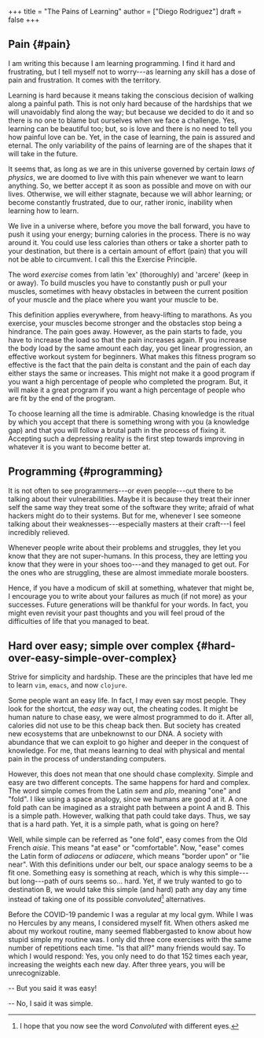 +++
title = "The Pains of Learning"
author = ["Diego Rodriguez"]
draft = false
+++

## Pain {#pain}

I am writing this because I am learning programming. I find it hard
and frustrating, but I tell myself not to worry---as learning any
skill has a dose of pain and frustration. It comes with the territory.

Learning is hard because it means taking the conscious decision of
walking along a painful path.  This is not only hard because of the
hardships that we will unavoidably find along the way; but because we
decided to do it and so there is no one to blame but ourselves when we
face a challenge.  Yes, learning can be beautiful too; but, so is love
and there is no need to tell you how painful love can be.  Yet, in the
case of learning, the pain is assured and eternal. The only
variability of the pains of learning are of the shapes that it will
take in the future.

It seems that, as long as we are in this universe governed by certain
_laws of physics_, we are doomed to live with this pain whenever we
want to learn anything. So, we better accept it as soon as possible
and move on with our lives.  Otherwise, we will either stagnate,
because we will abhor learning; or become constantly frustrated, due
to our, rather ironic, inability when learning how to learn.

We live in a universe where, before you move the ball forward, you
have to push it using your energy; burning calories in the
process. There is no way around it. You could use less calories than
others or take a shorter path to your destination, but there is a
certain amount of effort (pain) that you will not be able to
circumvent.  I call this the Exercise Principle.

The word _exercise_ comes from latin 'ex' (thoroughly) and 'arcere'
(keep in or away). To build muscles you have to constantly push or
pull your muscles, sometimes with heavy obstacles in between the
current position of your muscle and the place where you want your
muscle to be.

This definition applies everywhere, from heavy-lifting to marathons.
As you exercise, your muscles become stronger and the obstacles stop
being a hindrance. The pain goes away.  However, as the pain starts to
fade, you have to increase the load so that the pain increases
again. If you increase the body load by the same amount each day, you
get linear progression, an effective workout system for beginners.
What makes this fitness program so effective is the fact that the pain
delta is constant and the pain of each day either stays the same or
increases.  This might not make it a good program if you want a high
percentage of people who completed the program. But, it will make it a
great program if you want a high percentage of people who are fit by
the end of the program.

To choose learning all the time is admirable. Chasing knowledge is the
ritual by which you accept that there is something wrong with you (a
knowledge gap) and that you will follow a brutal path in the process
of fixing it.  Accepting such a depressing reality is the first step
towards improving in whatever it is you want to become better at.


## Programming {#programming}

It is not often to see programmers---or even people---out there to be
talking about their vulnerabilities.  Maybe it is because they treat
their inner self the same way they treat some of the software they
write; afraid of what hackers might do to their systems.  But for me,
whenever I see someone talking about their weaknesses---especially
masters at their craft---I feel incredibly relieved.

Whenever people write about their problems and struggles, they let you
know that they are not super-humans. In this process, they are letting
you know that they were in your shoes too---and they managed to get
out. For the ones who are struggling, these are almost immediate
morale boosters.

Hence, if you have a modicum of skill at something, whatever that
might be, I encourage you to write about your failures as much (if not
more) as your successes.  Future generations will be thankful for your
words. In fact, you might even revisit your past thoughts and you will
feel proud of the difficulties of life that you managed to beat.


## Hard over easy; simple over complex {#hard-over-easy-simple-over-complex}

Strive for simplicity and hardship. These are the principles that
have led me to learn `vim`, `emacs`, and now `clojure`.

Some people want an easy life.  In fact, I may even say most people.
They look for the shortcut, the _easy_ way out, the cheating codes.
It might be human nature to chase easy, we were almost programmed to
do it.  After all, calories did not use to be this cheap back
then. But society has created new ecosystems that are unbeknownst to
our DNA. A society with abundance that we can exploit to go higher
and deeper in the conquest of knowledge.  For me, that means
learning to deal with physical and mental pain in the process of
understanding computers.

However, this does not mean that one should chase complexity.
Simple and easy are two different concepts. The same happens for
hard and complex.  The word simple comes from the Latin _sem_ and
_plo_, meaning "one" and "fold".  I like using a space analogy,
since we humans are good at it. A one fold path can be imagined as a
straight path between a point A and B. This is a simple
path. However, walking that path could take days. Thus, we say that
is a hard path. Yet, it is a simple path, what is going on here?

Well, while simple can be referred as "one fold", easy comes from
the Old French _aisie_. This means "at ease" or "comfortable". Now,
"ease" comes the Latin form of _adiacens_ or _adiacere_, which means
"border upon" or "lie near". With this definitions under our belt,
our space analogy seems to be a fit one. Something easy is something
at reach, which is why this simple---but long---path of ours seems
so... hard. Yet, if we truly wanted to go to destination B, we would
take this simple (and hard) path any day any time instead of taking
one of its possible _convoluted_[^fn:1] alternatives.

Before the COVID-19 pandemic I was a regular at my local gym.  While
I was no Hercules by any means, I considered myself fit.  When
others asked me about my workout routine, many seemed flabbergasted
to know about how stupid simple my routine was.  I only did three
core exercises with the same number of repetitions each time. "Is
that all?" many friends would say. To which I would respond: Yes,
you only need to do that 152 times each year, increasing the weights
each new day. After three years, you will be unrecognizable.

-- But you said it was easy!

-- No, I said it was simple.

[^fn:1]: I hope that you now see the word _Convoluted_ with different
    eyes.